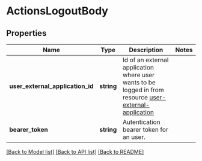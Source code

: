 # ActionsLogoutBody

## Properties
Name | Type | Description | Notes
------------ | ------------- | ------------- | -------------
**user_external_application_id** | **string** | Id of an external application where user wants to be logged in from resource [user-external-application](#tag/Customer-external-applications) | 
**bearer_token** | **string** | Autentication bearer token for an user. | 

[[Back to Model list]](../../README.md#documentation-for-models) [[Back to API list]](../../README.md#documentation-for-api-endpoints) [[Back to README]](../../README.md)

